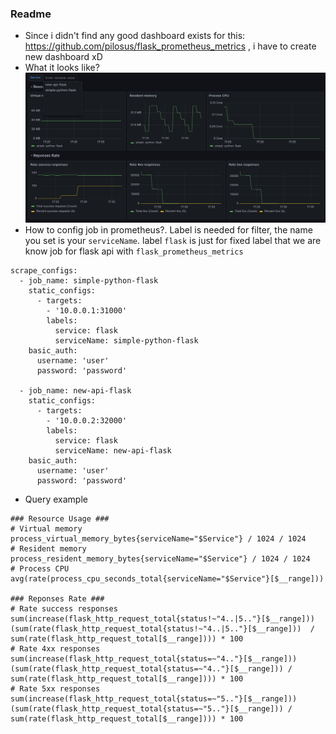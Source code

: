 ### Readme
- Since i didn't find any good dashboard exists for this: https://github.com/pilosus/flask_prometheus_metrics , i have to create new dashboard xD
- What it looks like?
![alt text](image.png)
- How to config job in prometheus?. Label is needed for filter, the name you set is your `serviceName`. label `flask` is just for fixed label that we are know job for flask api with `flask_prometheus_metrics`
```
scrape_configs:
  - job_name: simple-python-flask
    static_configs:
      - targets:
        - '10.0.0.1:31000'
        labels:
          service: flask
          serviceName: simple-python-flask
    basic_auth:
      username: 'user'
      password: 'password'

  - job_name: new-api-flask
    static_configs:
      - targets:
        - '10.0.0.2:32000'
        labels:
          service: flask
          serviceName: new-api-flask
    basic_auth:
      username: 'user'
      password: 'password'
```

- Query example
```
### Resource Usage ###
# Virtual memory
process_virtual_memory_bytes{serviceName="$Service"} / 1024 / 1024
# Resident memory
process_resident_memory_bytes{serviceName="$Service"} / 1024 / 1024
# Process CPU
avg(rate(process_cpu_seconds_total{serviceName="$Service"}[$__range]))

### Reponses Rate ###
# Rate success responses
sum(increase(flask_http_request_total{status!~"4..|5.."}[$__range]))
(sum(rate(flask_http_request_total{status!~"4..|5.."}[$__range]))  /  sum(rate(flask_http_request_total[$__range]))) * 100
# Rate 4xx responses
sum(increase(flask_http_request_total{status=~"4.."}[$__range]))
(sum(rate(flask_http_request_total{status=~"4.."}[$__range])) / sum(rate(flask_http_request_total[$__range]))) * 100
# Rate 5xx responses
sum(increase(flask_http_request_total{status=~"5.."}[$__range]))
(sum(rate(flask_http_request_total{status=~"5.."}[$__range])) / sum(rate(flask_http_request_total[$__range]))) * 100
```